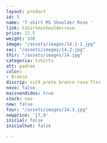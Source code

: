 ```yaml
---
layout: product
id: 5
name: 'T-shirt MS Shoulder Rose '
link: tshirtmsshoulderrose
price: 12.5
weight: 500
image: "/assets/images/14.1-1.jpg"
sec: "/assets/images/14.2.jpg"
thir: "/assets/images/14.jpg"
categoria: tshirts
att: padrao
color:
- Branco
discrip: ss19 preto branco rosa flor
novo: false
maisvendidos: true
stock: nao
new: false
four: "/assets/images/14.3.jpg"
newprice: '17,9'
inicial: false
inicialhat: false

---
```

